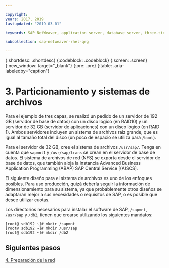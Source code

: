 ```yaml
---

copyright:
years: 2017, 2019
lastupdated: "2019-03-01"

keywords: SAP NetWeaver, application server, database server, three-tier

subcollection: sap-netweaver-rhel-qrg

---
```


{:shortdesc: .shortdesc}
{:codeblock: .codeblock}
{:screen: .screen}
{:new_window: target="_blank"}
{:pre: .pre}
{:table: .aria-labeledby="caption"}

# 3. Particionamiento y sistemas de archivos

Para el ejemplo de tres capas, se realizó un pedido de un servidor de 192 GB (servidor de base de datos) con un disco lógico (en RAID10) y un servidor de 32 GB (servidor de aplicaciones) con un disco lógico (en RAID 1). Ambos servidores incluyen un sistema de archivos raíz grande, que es igual al tamaño total del disco (un poco de espacio se utiliza para `/boot`).

Para el servidor de 32 GB, cree el sistema de archivos `/usr/sap/`. Tenga en cuenta que `sapmnt1` y `/usr/sap/trans` se crean en el servidor de base de datos. El sistema de archivos de red (NFS) se exporta desde el servidor de base de datos, que también aloja la instancia Advanced Business Application Programming (ABAP) SAP Central Service [(A)SCS].

El siguiente diseño para el sistema de archivos es uno de los enfoques posibles. Para uso producción, quizá debería seguir la información de dimensionamiento para su sistema, ya que probablemente otros diseños se adaptaran mejor a sus necesidades o requisitos de SAP, o es posible que desee utilizar cuotas.

Los directorios necesarios para instalar el software de SAP, `/sapmnt`, `/usr/sap` y `/db2`, tienen que crearse utilizando los siguientes mandatos:
```
[root@ sdb192 ~]# mkdir /sapmnt
[root@ sdb192 ~]# mkdir /usr/sap
[root@ sdb192 ~]# mkdir /db2
```

## Siguientes pasos

[4. Preparación de la red](/docs/infrastructure/sap-netweaver-rhel-qrg?topic=sap-netweaver-rhel-qrg-network#network)
